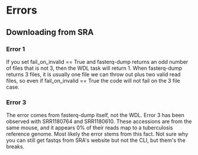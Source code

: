 # Errors

## Downloading from SRA
### Error 1
If you set fail_on_invalid == True and fasterq-dump returns an odd number of files that is not 3, then the WDL task will return 1. When fasterq-dump returns 3 files, it is usually one file we can throw out plus two valid read files, so even if fail_on_invalid == True the code will not fail on the 3 file case.

### Error 3
The error comes from fasterq-dump itself, not the WDL. Error 3 has been observed with SRR1180764 and SRR1180610. These accessions are from the same mouse, and it appears 0% of their reads map to a tuberculosis reference genome. Most likely the error stems from this fact. Not sure why you can still get fastqs from SRA's website but not the CLI, but them's the breaks.